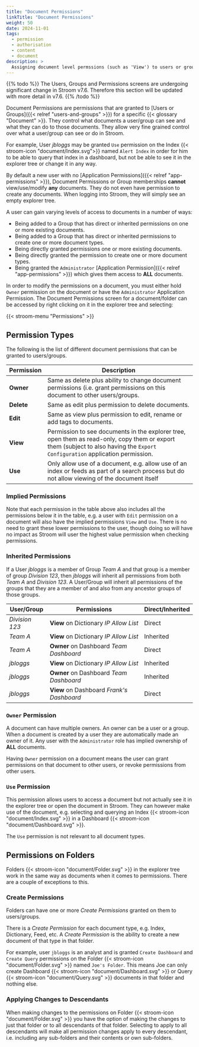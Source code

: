 ```yaml
---
title: "Document Permissions"
linkTitle: "Document Permissions"
weight: 50
date: 2024-11-01
tags:
  - permission
  - authorisation
  - content
  - document
description: >
  Assigning document level permssions (such as 'View') to users or groups.
---
```


{{% todo %}}
The Users, Groups and Permissions screens are undergoing significant change in Stroom v7.6.
Therefore this section will be updated with more detail in v7.6.
{{% /todo %}}

Document Permissions are permissions that are granted to [Users or Groups]({{< relref "users-and-groups" >}}) for a specific {{< glossary "Document" >}}.
They control what documents a user/group can see and what they can do to those documents.
They allow very fine grained control over what a user/group can see or do in Stroom.

For example, User _jbloggs_ may be granted `Use` permission on the Index {{< stroom-icon "document/Index.svg">}} named `Alert Index` in order for him to be able to query that index in a dashboard, but not be able to see it in the explorer tree or change it in any way.

By default a new user with no [Application Permissions]({{< relref "app-permissions" >}}), Document Permissions or Group memberships **cannot** view/use/modify **any** documents.
They do not even have permission to create any documents.
When logging into Stroom, they will simply see an empty explorer tree.

A user can gain varying levels of access to documents in a number of ways:

* Being added to a Group that has direct or inherited permissions on one or more existing documents.
* Being added to a Group that has direct or inherited permissions to create one or more document types.
* Being directly granted permissions one or more existing documents.
* Being directly granted the permission to create one or more document types.
* Being granted the `Administrator` [Application Permission]({{< relref "app-permissions" >}}) which gives them access to **ALL** documents.

In order to modify the permissions on a document, you must either hold `Owner` permission on the document or have the `Administrator` Application Permission.
The Document Permissions screen for a document/folder can be accessed by right clicking on it in the explorer tree and selecting:

{{< stroom-menu "Permissions" >}}


## Permission Types

The following is the list of different document permissions that can be granted to users/groups.

| Permission | Description                                                                                                                                                                   |
| ---------- | -----------                                                                                                                                                                   |
| **Owner**  | Same as delete plus ability to change document permissions (i.e. grant permissions on this document to other users/groups.                                                    |
| **Delete** | Same as edit plus permission to delete documents.                                                                                                                             |
| **Edit**   | Same as view plus permission to edit, rename or add tags to documents.                                                                                                        |
| **View**   | Permission to see documents in the explorer tree, open them as read-only, copy them or export them (subject to also having the `Export Configuration` application permission. |
| **Use**    | Only allow use of a document, e.g. allow use of an index or feeds as part of a search process but do not allow viewing of the document itself                                 |


### Implied Permissions

Note that each permission in the table above also includes all the permissions below it in the table, e.g. a user with `Edit` permission on a document will also have the implied permissions `View` and `Use`.
There is no need to grant these lower permissions to the user, though doing so will have no impact as Stroom will user the highest value permission when checking permissions.


### Inherited Permissions

If a User _jbloggs_ is a member of Group _Team A_ and that group is a member of group _Division 123_, then _jbloggs_ will inherit all permissions from both _Team A_ and _Division 123_.
A User/Group will inherit all permissions of the groups that they are a member of and also from any ancestor groups of those groups.

| User/Group | Permissions | Direct/Inherited |
| --- | --- | --- |
| _Division 123_ | **View** on Dictionary _IP Allow List_ | Direct
| _Team A_ | **View** on Dictionary _IP Allow List_ | Inherited
| _Team A_ | **Owner** on Dashboard _Team Dashboard_ | Direct
| _jbloggs_ | **View** on Dictionary _IP Allow List_ | Inherited
| _jbloggs_ | **Owner** on Dashboard _Team Dashboard_ | Inherited
| _jbloggs_ | **View** on Dashboard _Frank's Dashboard_ | Direct


### `Owner` Permission

A document can have multiple owners.
An owner can be a user or a group.
When a document is created by a user they are automatically made an owner of it.
Any user with the `Administrator` role has implied ownership of **ALL** documents.

Having `Owner` permission on a document means the user can grant permissions on that document to other users, or revoke permissions from other users.


### `Use` Permission

This permission allows users to access a document but not actually see it in the explorer tree or open the document in Stroom.
They can however make use of the document, e.g. selecting and querying an Index {{< stroom-icon "document/Index.svg" >}} in a Dashboard {{< stroom-icon "document/Dashboard.svg" >}}.

The `Use` permission is not relevant to all document types.


## Permissions on Folders

Folders {{< stroom-icon "document/Folder.svg" >}} in the explorer tree work in the same way as documents when it comes to permissions.
There are a couple of exceptions to this.


### Create Permissions

Folders can have one or more _Create Permissions_ granted on them to users/groups.

There is a _Create Permission_ for each document type, e.g. Index, Dictionary, Feed, etc.
A _Create Permission_ is the ability to create a new document of that type in that folder.

For example, user `jbloggs` is an analyst and is granted `Create Dashboard` and `Create Query` permissions on the Folder {{< stroom-icon "document/Folder.svg" >}} named `Joe's Folder`.
This means Joe can only create Dashboard {{< stroom-icon "document/Dashboard.svg" >}} or Query {{< stroom-icon "document/Query.svg" >}} documents in that folder and nothing else.


### Applying Changes to Descendants

When making changes to the permissions on Folder {{< stroom-icon "document/Folder.svg" >}} you have the option of making the changes to just that folder or to all descendants of that folder.
Selecting to apply to all descendants will make all permission changes apply to every descendant, i.e. including any sub-folders and their contents or own sub-folders.

